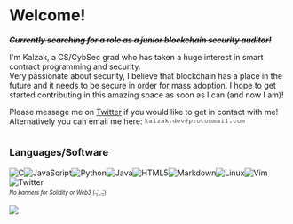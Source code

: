 # Welcome!
~~_**Currently searching for a role as a junior blockchain security auditor!**_~~

I'm Kalzak, a CS/CybSec grad who has taken a huge interest in smart contract programming and security.<br>
Very passionate about security, I believe that blockchain has a place in the future and it needs to be secure in order for mass adoption. I hope to get started contributing in this amazing space as soon as I can (and now I am)!

Please message me on [Twitter](https://twitter.com/kalzakdev) if you would like to get in contact with me!<br>
Alternatively you can email me here: ![emailaddressimage](https://raw.githubusercontent.com/Kalzak/Kalzak/main/email-address-image.gif)

## <sub>Languages/Software</sub><br>
![C](https://img.shields.io/badge/c-%2300599C.svg?style=for-the-badge&logo=c&logoColor=white)![JavaScript](https://img.shields.io/badge/javascript-%23323330.svg?style=for-the-badge&logo=javascript&logoColor=%23F7DF1E)![Python](https://img.shields.io/badge/python-3670A0?style=for-the-badge&logo=python&logoColor=ffdd54)![Java](https://img.shields.io/badge/java-%23ED8B00.svg?style=for-the-badge&logo=java&logoColor=white)![HTML5](https://img.shields.io/badge/html5-%23E34F26.svg?style=for-the-badge&logo=html5&logoColor=white)![Markdown](https://img.shields.io/badge/markdown-%23000000.svg?style=for-the-badge&logo=markdown&logoColor=white)![Linux](https://img.shields.io/badge/Linux-FCC624?style=for-the-badge&logo=linux&logoColor=black)![Vim](https://img.shields.io/badge/VIM-%2311AB00.svg?style=for-the-badge&logo=vim&logoColor=white)![Twitter](https://img.shields.io/badge/@kalzakdev-%231DA1F2.svg?style=for-the-badge&logo=Twitter&logoColor=white)<br>
<sup><sub>*No banners for Solidity or Web3* (⌣̩̩́_⌣̩̩̀)</sub></sup>


![](https://komarev.com/ghpvc/?username=kalzak&color=bf00bf)
